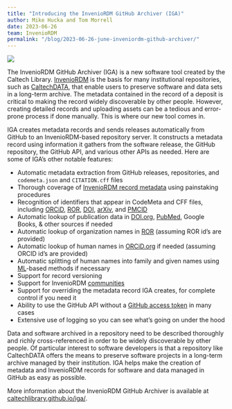 ```yaml
---
title: "Introducing the InvenioRDM GitHub Archiver (IGA)"
author: Mike Hucka and Tom Morrell
date: 2023-06-26
team: InvenioRDM
permalink: "/blog/2023-06-26-june-inveniordm-github-archiver/"
---
```


![](/assets/images/blog-posts/CaltechDATA.jpg)

The InvenioRDM GitHub Archiver (IGA) is a new software tool created by the Caltech Library. [InvenioRDM](https://inveniosoftware.org/products/rdm/) is the basis for many institutional repositories, such as [CaltechDATA](https://data.caltech.edu/), that enable users to preserve software and data sets in a long-term archive. The metadata contained in the record of a deposit is critical to making the record widely discoverable by other people. However, creating detailed records and uploading assets can be a tedious and error-prone process if done manually. This is where our new tool comes in. 

IGA creates metadata records and sends releases automatically from GitHub to an InvenioRDM-based repository server. It constructs a metadata record using information it gathers from the software release, the GitHub repository, the GitHub API, and various other APIs as needed. Here are some of IGA’s other notable features:

- Automatic metadata extraction from GitHub releases, repositories, and ``codemeta.json`` and ``CITATION.cff`` files
- Thorough coverage of [InvenioRDM record metadata](https://inveniordm.docs.cern.ch/reference/metadata) using painstaking procedures
- Recognition of identifiers that appear in CodeMeta and CFF files, including [ORCiD](https://orcid.org/), [ROR](https://ror.org/), [DOI](https://www.doi.org/), [arXiv](https://arxiv.org/), and [PMCID](https://www.ncbi.nlm.nih.gov/pmc/about/public-access-info/)
- Automatic lookup of publication data in [DOI.org](https://www.doi.org/), [PubMed](https://pubmed.ncbi.nlm.nih.gov/), Google Books, & other sources if needed
- Automatic lookup of organization names in [ROR](https://ror.org/) (assuming ROR id’s are provided)
- Automatic lookup of human names in [ORCiD.org](https://orcid.org/) if needed (assuming ORCID id’s are provided)
- Automatic splitting of human names into family and given names using [ML](https://en.wikipedia.org/wiki/Machine_learning)-based methods if necessary
- Support for record versioning
- Support for InvenioRDM [communities](https://invenio-communities.readthedocs.io/en/latest/)
- Support for overriding the metadata record IGA creates, for complete control if you need it
- Ability to use the GitHub API without a [GitHub access token](https://docs.github.com/en/authentication/keeping-your-account-and-data-secure/creating-a-personal-access-token) in many cases
- Extensive use of logging so you can see what’s going on under the hood

Data and software archived in a repository need to be described thoroughly and richly cross-referenced in order to be widely discoverable by other people. Of particular interest to software developers is that a repository like CaltechDATA offers the means to preserve software projects in a long-term archive managed by their institution. IGA helps make the creation of metadata and InvenioRDM records for software and data managed in GitHub as easy as possible.

More information about the InvenioRDM GitHub Archiver is available at [caltechlibrary.github.io/iga/](https://caltechlibrary.github.io/iga/).
